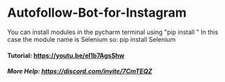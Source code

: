 # Autofollow-Bot-for-Instagram
You can install modules in the pycharm terminal using "pip install <module name>"
In this case the module name is Selenium so: 
pip install Selenium


#### Tutorial: https://youtu.be/el1b7AgsShw
##### More Help: https://discord.com/invite/7CmTEQZ

